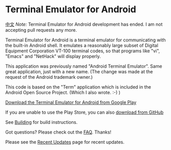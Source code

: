 # Terminal Emulator for Android

[中文](https://github.com/TherCN/ATE-AndroidX/blob/main/README-zh.md)
*Note:* Terminal Emulator for Android development has ended. I am not
accepting pull requests any more.

Terminal Emulator for Android is a terminal emulator for communicating with the
built-in Android shell. It emulates a reasonably large subset of Digital
Equipment Corporation VT-100 terminal codes, so that programs like "vi", "Emacs"
and "NetHack" will display properly.

This application was previously named "Android Terminal Emulator". Same great
application, just with a new name. (The change was made at the request of the
Android trademark owner.)

This code is based on the "Term" application which is included in the Android
Open Source Project. (Which I also wrote. :-) )

[Download the Terminal Emulator for Android from Google Play](https://play.google.com/store/apps/details?id=thercn.terminal)

If you are unable to use the Play Store, you can also
[download from GitHub](https://ghproxy.com/?q=https%3A%2F%2Fraw.githubusercontent.com%2FTherCN%2FATE-AndroidX%2Fmain%2Fterm.apk)

See [Building](docs/Building.md) for build instructions.

Got questions? Please check out the
[FAQ](http://github.com/jackpal/Android-Terminal-Emulator/wiki/Frequently-Asked-Questions). Thanks!

Please see the
[Recent Updates](http://github.com/jackpal/Android-Terminal-Emulator/wiki/Recent-Updates)
page for recent updates.
